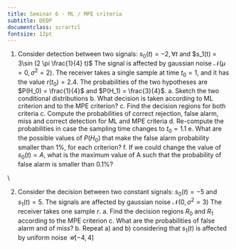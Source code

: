 ```yaml
---
title: Seminar 6 - ML / MPE criteria
subtitle: DEDP
documentclass: scrartcl
fontsize: 12pt
---
```


1. Consider detection between two signals:
$s_0(t) = -2, \forall t$ and $s_1(t) = 3\sin (2 \pi \frac{1}{4} t)$
The signal is affected by gaussian noise $\mathcal{N}(\mu=0, \sigma^2=2)$.
The receiver takes a single sample at time $t_0 = 1$,
 and it has the value $r(t_0) = 2.4$.
The probabilities of the two hypotheses are $P(H_0) = \frac{1}{4}$ 
and $P(H_1) = \frac{3}{4}$.
    a. Sketch the two conditional distributions
    b. What decision is taken according to ML criterion and to the MPE criterion?
    c. Find the decision regions for both criteria
    c. Compute the probabilities of correct rejection, false alarm, 
    miss and correct detection for ML and MPE criteria
    d. Re-compute the probabilities in case the sampling time
    changes to $t_0 = 1.1$
    e. What are the possible values of $P(H_0)$ that
    make the false alarm probability smaller than $1\%$, for each criterion?
    f. If we could change the value of $s_0(t) = A$, 
    what is the maximum value of A such that 
    the probability of false alarm is smaller than $0.1\%$?

\ 

2. Consider the decision between two constant signals: $s_0(t) = -5$ and $s_1(t) = 5$.
The signals are affected by gaussian noise $\mathcal{N}(0, \sigma^2=3)$
The receiver takes one sample $r$.
    a. Find the decision regions $R_0$ and $R_1$ according to the MPE criterion
    c. What are the probabilities of false alarm and of miss?
    b. Repeat a) and b) considering that $s_1(t)$ is affected by uniform noise $\mathcal{U}[-4,4]$
 
